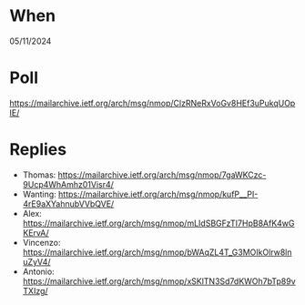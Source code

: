 # When

05/11/2024

# Poll

https://mailarchive.ietf.org/arch/msg/nmop/ClzRNeRxVoGv8HEf3uPukqUOpIE/

# Replies

* Thomas: https://mailarchive.ietf.org/arch/msg/nmop/7gaWKCzc-9Ucp4WhAmhz01Visr4/
* Wanting: https://mailarchive.ietf.org/arch/msg/nmop/kufP__PI-4rE9aXYahnubVVbQVE/
* Alex: https://mailarchive.ietf.org/arch/msg/nmop/mLIdSBGFzTI7HpB8AfK4wGKErvA/
* Vincenzo: https://mailarchive.ietf.org/arch/msg/nmop/bWAqZL4T_G3MOIkOlrw8lnuZyV4/
* Antonio: https://mailarchive.ietf.org/arch/msg/nmop/xSKlTN3Sd7dKWOh7bTp89vTXIzg/
